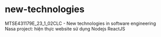 # new-technologies

MTSE431179E_23_1_02CLC - New technologies in software engineering
Nasa project: hiện thực website sử dụng Nodejs ReactJS
